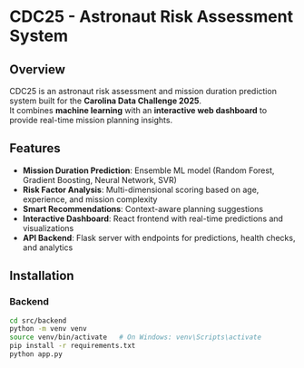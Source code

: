 # CDC25 - Astronaut Risk Assessment System

## Overview
CDC25 is an astronaut risk assessment and mission duration prediction system built for the **Carolina Data Challenge 2025**.  
It combines **machine learning** with an **interactive web dashboard** to provide real-time mission planning insights.

## Features
- **Mission Duration Prediction**: Ensemble ML model (Random Forest, Gradient Boosting, Neural Network, SVR)  
- **Risk Factor Analysis**: Multi-dimensional scoring based on age, experience, and mission complexity  
- **Smart Recommendations**: Context-aware planning suggestions  
- **Interactive Dashboard**: React frontend with real-time predictions and visualizations  
- **API Backend**: Flask server with endpoints for predictions, health checks, and analytics  

## Installation

### Backend
```bash
cd src/backend
python -m venv venv
source venv/bin/activate   # On Windows: venv\Scripts\activate
pip install -r requirements.txt
python app.py
